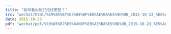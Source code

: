 ```yaml
---
title: "如何看出他们捡过肥皂？"
src: "wechat/html/%E9%85%B7%E5%84%BF%E8%AE%BA%E5%9D%9B_2015-10-23_%E5%A6%82%E4%BD%95%E7%9C%8B%E5%87%BA%E4%BB%96%E4%BB%AC%E6%8D%A1%E8%BF%87%E8%82%A5%E7%9A%82%EF%BC%9F.html"
date: 2015-10-23
pdf: "wechat/pdf/%E9%85%B7%E5%84%BF%E8%AE%BA%E5%9D%9B_2015-10-23_%E5%A6%82%E4%BD%95%E7%9C%8B%E5%87%BA%E4%BB%96%E4%BB%AC%E6%8D%A1%E8%BF%87%E8%82%A5%E7%9A%82%EF%BC%9F.pdf"
---
```

